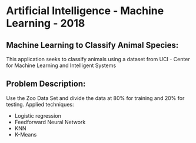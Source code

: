 <h1>Artificial Intelligence - Machine Learning - 2018</h1>
<h2>Machine Learning to Classify Animal Species:</h2>
This application seeks to classify animals using a dataset from UCI - Center for Machine Learning and Intelligent Systems


<h2>Problem Description:</h2>
Use the Zoo Data Set and divide the data at 80% for training and 20% for testing. 
Applied techniques:
<ul>
  <li>Logistic regression </li>
  <li>Feedforward Neural Network</li>
  <li>KNN </li>
  <li>K-Means </li>
</ul>
